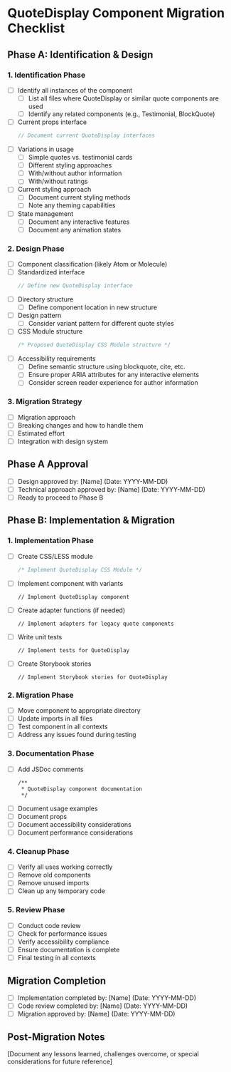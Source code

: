 # QuoteDisplay Component Migration Checklist

## Phase A: Identification & Design

### 1. Identification Phase

- [ ] Identify all instances of the component
  - [ ] List all files where QuoteDisplay or similar quote components are used
  - [ ] Identify any related components (e.g., Testimonial, BlockQuote)
- [ ] Current props interface
  ```typescript
  // Document current QuoteDisplay interfaces
  ```
- [ ] Variations in usage
  - [ ] Simple quotes vs. testimonial cards
  - [ ] Different styling approaches
  - [ ] With/without author information
  - [ ] With/without ratings
- [ ] Current styling approach
  - [ ] Document current styling methods
  - [ ] Note any theming capabilities
- [ ] State management
  - [ ] Document any interactive features
  - [ ] Document any animation states

### 2. Design Phase

- [ ] Component classification (likely Atom or Molecule)
- [ ] Standardized interface
  ```typescript
  // Define new QuoteDisplay interface
  ```
- [ ] Directory structure
  - [ ] Define component location in new structure
- [ ] Design pattern
  - [ ] Consider variant pattern for different quote styles
- [ ] CSS Module structure
  ```css
  /* Proposed QuoteDisplay CSS Module structure */
  ```
- [ ] Accessibility requirements
  - [ ] Define semantic structure using blockquote, cite, etc.
  - [ ] Ensure proper ARIA attributes for any interactive elements
  - [ ] Consider screen reader experience for author information

### 3. Migration Strategy

- [ ] Migration approach
- [ ] Breaking changes and how to handle them
- [ ] Estimated effort
- [ ] Integration with design system

## Phase A Approval

- [ ] Design approved by: [Name] (Date: YYYY-MM-DD)
- [ ] Technical approach approved by: [Name] (Date: YYYY-MM-DD)
- [ ] Ready to proceed to Phase B

## Phase B: Implementation & Migration

### 1. Implementation Phase

- [ ] Create CSS/LESS module
  ```css
  /* Implement QuoteDisplay CSS Module */
  ```
- [ ] Implement component with variants
  ```tsx
  // Implement QuoteDisplay component
  ```
- [ ] Create adapter functions (if needed)
  ```tsx
  // Implement adapters for legacy quote components
  ```
- [ ] Write unit tests
  ```tsx
  // Implement tests for QuoteDisplay
  ```
- [ ] Create Storybook stories
  ```tsx
  // Implement Storybook stories for QuoteDisplay
  ```

### 2. Migration Phase

- [ ] Move component to appropriate directory
- [ ] Update imports in all files
- [ ] Test component in all contexts
- [ ] Address any issues found during testing

### 3. Documentation Phase

- [ ] Add JSDoc comments
  ```tsx
  /**
   * QuoteDisplay component documentation
   */
  ```
- [ ] Document usage examples
- [ ] Document props
- [ ] Document accessibility considerations
- [ ] Document performance considerations

### 4. Cleanup Phase

- [ ] Verify all uses working correctly
- [ ] Remove old components
- [ ] Remove unused imports
- [ ] Clean up any temporary code

### 5. Review Phase

- [ ] Conduct code review
- [ ] Check for performance issues
- [ ] Verify accessibility compliance
- [ ] Ensure documentation is complete
- [ ] Final testing in all contexts

## Migration Completion

- [ ] Implementation completed by: [Name] (Date: YYYY-MM-DD)
- [ ] Code review completed by: [Name] (Date: YYYY-MM-DD)
- [ ] Migration approved by: [Name] (Date: YYYY-MM-DD)

## Post-Migration Notes

[Document any lessons learned, challenges overcome, or special considerations for future reference]